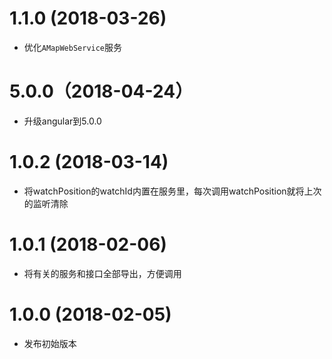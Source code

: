 # 1.1.0 (2018-03-26)

- 优化`AMapWebService`服务

# 5.0.0（2018-04-24）

- 升级angular到5.0.0

# 1.0.2 (2018-03-14)

- 将watchPosition的watchId内置在服务里，每次调用watchPosition就将上次的监听清除

# 1.0.1 (2018-02-06)

- 将有关的服务和接口全部导出，方便调用

# 1.0.0 (2018-02-05)

- 发布初始版本

